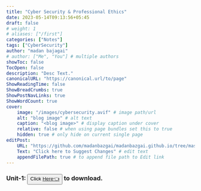 ```yaml
---
title: "Cyber Security & Professional Ethics"
date: 2023-05-14T09:13:56+05:45
draft: false
# weight: 1
# aliases: ["/first"]
categories: ["Notes"]
tags: ["CyberSecurity"]
author: "madan bajagai"
# author: ["Me", "You"] # multiple authors
showToc: false
TocOpen: false
description: "Desc Text."
canonicalURL: "https://canonical.url/to/page"
ShowReadingTime: false
ShowBreadCrumbs: true
ShowPostNavLinks: true
ShowWordCount: true
cover:
    image: "/images/cybersecurity.avif" # image path/url
    alt: "blog image" # alt text
    caption: "<blog image>" # display caption under cover
    relative: false # when using page bundles set this to true
    hidden: true # only hide on current single page
editPost:
    URL: "https://github.com/madanbazgai/madanbazgai.github.io/tree/master/content/posts/"
    Text: "Click here to Suggest Changes" # edit text
    appendFilePath: true # to append file path to Edit link
---
```


### Unit-1: <button>Click [ Here👈](/notes/cybersecurity/cybersecurity-unit-1.pdf)</button> to download.

